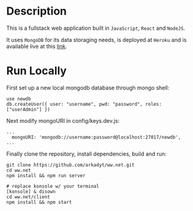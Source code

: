 # Description

This is a fullstack web application built in `JavaScript`, `React` and `NodeJS`.

It uses `MongoDB` for its data storaging needs, is deployed at `Heroku` and is available live at this [link](https://socnet.arkadyt.com).

# Run Locally
First set up a new local mongodb database through mongo shell:
```
use newdb
db.createUser({ user: "username", pwd: "password", roles: ["userAdmin"] })
```

Next modify mongoURI in config/keys.dev.js:
```
...
  mongoURI: 'mongodb://username:password@localhost:27017/newdb',
...
```

Finally clone the repository, install dependencies, build and run:
```
git clone https://github.com/arkadyt/ww.net.git
cd ww.net
npm install && npm run server

# replace konsole w/ your terminal
[konsole] & disown
cd ww.net/client
npm install && npm start
```